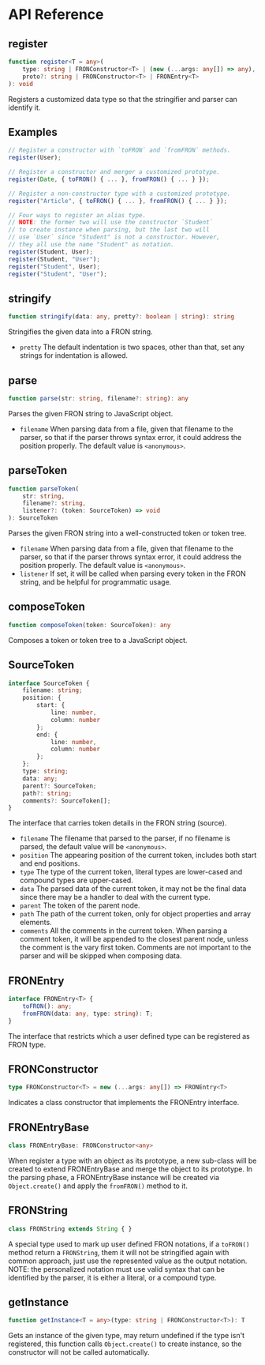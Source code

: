 # API Reference

## register

```typescript
function register<T = any>(
    type: string | FRONConstructor<T> | (new (...args: any[]) => any),
    proto?: string | FRONConstructor<T> | FRONEntry<T>
): void
```

Registers a customized data type so that the stringifier and parser can identify
it.

## Examples

```typescript
// Register a constructor with `toFRON` and `fromFRON` methods.
register(User);

// Register a constructor and merger a customized prototype.
register(Date, { toFRON() { ... }, fromFRON() { ... } });

// Register a non-constructor type with a customized prototype.
register("Article", { toFRON() { ... }, fromFRON() { ... } });

// Four ways to register an alias type.
// NOTE: the former two will use the constructor `Student`
// to create instance when parsing, but the last two will
// use `User` since "Student" is not a constructor. However,
// they all use the name "Student" as notation.
register(Student, User);
register(Student, "User");
register("Student", User);
register("Student", "User");
```

## stringify

```typescript
function stringify(data: any, pretty?: boolean | string): string
```

Stringifies the given data into a FRON string.

- `pretty` The default indentation is two spaces, other than that, set any 
    strings for indentation is allowed.

## parse

```typescript
function parse(str: string, filename?: string): any
```

Parses the given FRON string to JavaScript object.

- `filename` When parsing data from a file, given that filename to the parser, 
    so that if the parser throws syntax error, it could address the position 
    properly. The default value is `<anonymous>`.

## parseToken

```typescript
function parseToken(
    str: string,
    filename?: string,
    listener?: (token: SourceToken) => void
): SourceToken
```

Parses the given FRON string into a well-constructed token or token tree.

- `filename` When parsing data from a file, given that filename to the parser, 
    so that if the parser throws syntax error, it could address the position 
    properly. The default value is `<anonymous>`.
- `listener` If set, it will be called when parsing every token in the FRON 
    string, and be helpful for programmatic usage.

## composeToken

```typescript
function composeToken(token: SourceToken): any
```

Composes a token or token tree to a JavaScript object.

## SourceToken

```typescript
interface SourceToken {
    filename: string;
    position: {
        start: {
            line: number,
            column: number
        };
        end: {
            line: number,
            column: number
        };
    };
    type: string;
    data: any;
    parent?: SourceToken;
    path?: string;
    comments?: SourceToken[];
}
```

The interface that carries token details in the FRON string (source).

- `filename` The filename that parsed to the parser, if no filename is parsed, 
    the default value will be `<anonymous>`.
- `position` The appearing position of the current token, includes both start 
    and end positions.
- `type` The type of the current token, literal types are lower-cased and 
    compound types are upper-cased.
- `data` The parsed data of the current token, it may not be the final data 
    since there may be a handler to deal with the current type.
- `parent` The token of the parent node.
- `path` The path of the current token, only for object properties and array 
    elements.
- `comments` All the comments in the current token. When parsing a comment token,
    it will be appended to the closest parent node, unless the comment is the 
    vary first token. Comments are not important to the parser and will be 
    skipped when composing data.

## FRONEntry

```typescript
interface FRONEntry<T> {
    toFRON(): any;
    fromFRON(data: any, type: string): T;
}
```

The interface that restricts which a user defined type can be registered as 
FRON type.

## FRONConstructor

```typescript
type FRONConstructor<T> = new (...args: any[]) => FRONEntry<T>
```

Indicates a class constructor that implements the FRONEntry interface.

## FRONEntryBase

```typescript
class FRONEntryBase: FRONConstructor<any>
```

When register a type with an object as its prototype, a new sub-class will be 
created to extend FRONEntryBase and merge the object to its prototype. In the 
parsing phase, a FRONEntryBase instance will be created via `Object.create()` 
and apply the `fromFRON()` method to it.

## FRONString

```typescript
class FRONString extends String { }
```

A special type used to mark up user defined FRON notations, if a `toFRON()`
method return a `FRONString`, them it will not be stringified again with common 
approach, just use the represented value as the output notation. 
NOTE: the personalized notation must use valid syntax that can be identified by 
the parser, it is either a literal, or a compound type.

## getInstance

```typescript
function getInstance<T = any>(type: string | FRONConstructor<T>): T
```

Gets an instance of the given type, may return undefined if the type isn't 
registered, this function calls `Object.create()` to create instance, so the
constructor will not be called automatically.